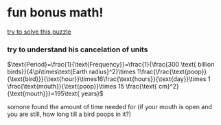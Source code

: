 # fun bonus math!

[try to solve this puzzle](https://www.youtube.com/watch?v=HEfHFsfGXjs)




### try to understand his cancelation of units
$\text{Period}=\frac{1}{\text{Frequency}}=\frac{1}{\frac{300
\text{ billion birds}}{4\pi\times\text{Earth radius}^2}\times
1\frac{\frac{\text{poop}}{\text{bird}}}{\text{hour}}\times16\frac{\text{hours}}{\text{day}}\times
1 \frac{\text{mouth}}{\text{poop}}\times 15 \frac{\text{
cm}^2}{\text{mouth}}}=195\text{ years}$

 somone found the amount of time needed for (if your mouth is open and you are still, how long till a bird poops in it?)